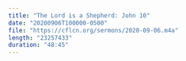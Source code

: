 ```yaml
---
title: "The Lord is a Shepherd: John 10"
date: "20200906T100000-0500"
file: "https://cflcn.org/sermons/2020-09-06.m4a"
length: "23257433"
duration: "48:45"
---
```

